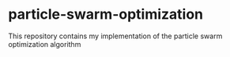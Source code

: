 # particle-swarm-optimization
This repository contains my implementation of the particle swarm optimization algorithm
